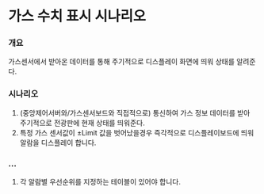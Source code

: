 # 가스 수치 표시 시나리오

### 개요

가스센서에서 받아온 데이터를 통해 주기적으로 디스플레이 화면에 띄워 상태를 알려준다.

### 시나리오

1. (중앙제어서버와/가스센서보드와 직접적으로) 통신하여 가스 정보 데이터를 받아 주기적으로 전광판에 현재 상태를 띄워준다.
2. 특정 가스 센서값이 ±Limit 값을 벗어났을경우 즉각적으로 디스플레이보드에 띄워 알람을 디스플레이 합니다.

### ...

1. 각 알람별 우선순위를 지정하는 테이블이 있어야 합니다.